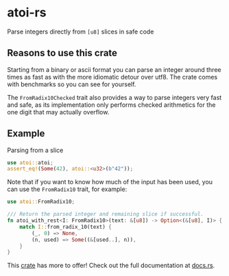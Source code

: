 # atoi-rs

Parse integers directly from `[u8]` slices in safe code

## Reasons to use this crate

Starting from a binary or ascii format you can parse an integer around three times as fast as with
the more idiomatic detour over utf8. The crate comes with benchmarks so you can see for yourself.

The `FromRadix10Checked` trait also provides a way to parse integers very fast and safe, as its
implementation only performs checked arithmetics for the one digit that may actually overflow.

## Example

Parsing from a slice

```rust
use atoi::atoi;
assert_eq!(Some(42), atoi::<u32>(b"42"));
```

Note that if you want to know how much of the input has been used, you can use the
`FromRadix10` trait, for example:

```rust
use atoi::FromRadix10;

/// Return the parsed integer and remaining slice if successful.
fn atoi_with_rest<I: FromRadix10>(text: &[u8]) -> Option<(&[u8], I)> {
    match I::from_radix_10(text) {
        (_, 0) => None,
        (n, used) => Some((&[used..], n)),
    }
}
```

This [crate](https://www.crates.io/crates/atoi) has more to offer! Check out the full documentation
at [docs.rs](https://docs.rs/atoi).
